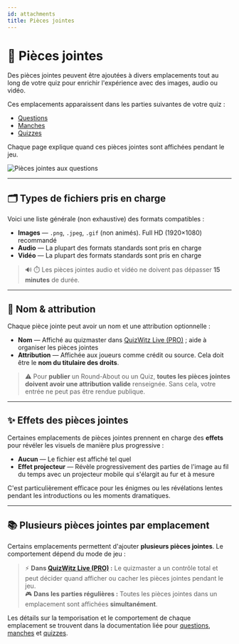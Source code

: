 ```yaml
---
id: attachments
title: Pièces jointes
---
```


# 📎 Pièces jointes

Des pièces jointes peuvent être ajoutées à divers emplacements tout au long de votre quiz pour enrichir l'expérience avec des images, audio ou vidéo.

Ces emplacements apparaissent dans les parties suivantes de votre quiz :

- [Questions](../editor/005-writing-questions.md)
- [Manches](../editor/008-round-options.md)
- [Quizzes](../editor/007-quiz-options.md)

Chaque page explique quand ces pièces jointes sont affichées pendant le jeu.

![Pièces jointes aux questions](/images/edit-question.png)

---

## 🗂️ Types de fichiers pris en charge

Voici une liste générale (non exhaustive) des formats compatibles :

- **Images** — `.png`, `.jpeg`, `.gif` (non animés). Full HD (1920×1080) recommandé
- **Audio** — La plupart des formats standards sont pris en charge
- **Vidéo** — La plupart des formats standards sont pris en charge

> 🔊 ⏱️ Les pièces jointes audio et vidéo ne doivent pas dépasser **15 minutes** de durée.

---

## 📝 Nom & attribution

Chaque pièce jointe peut avoir un nom et une attribution optionnelle :

- **Nom** — Affiché au quizmaster dans [QuizWitz Live (PRO)](../quizmaster/001-introduction.md) ; aide à organiser les pièces jointes
- **Attribution** — Affichée aux joueurs comme crédit ou source. Cela doit être le **nom du titulaire des droits**.

> ⚠️ Pour **publier** un Round-About ou un Quiz, **toutes les pièces jointes doivent avoir une attribution valide** renseignée. Sans cela, votre entrée ne peut pas être rendue publique.

---

## ✨ Effets des pièces jointes

Certaines emplacements de pièces jointes prennent en charge des **effets** pour révéler les visuels de manière plus progressive :

- **Aucun** — Le fichier est affiché tel quel
- **Effet projecteur** — Révèle progressivement des parties de l'image au fil du temps avec un projecteur mobile qui s'élargit au fur et à mesure

C'est particulièrement efficace pour les énigmes ou les révélations lentes pendant les introductions ou les moments dramatiques.

---

## 📚 Plusieurs pièces jointes par emplacement

Certains emplacements permettent d'ajouter **plusieurs pièces jointes**. Le comportement dépend du mode de jeu :

> ⚡ **Dans [QuizWitz Live (PRO)](../quizmaster/001-introduction.md) :** Le quizmaster a un contrôle total et peut décider quand afficher ou cacher les pièces jointes pendant le jeu.\
> 🎮 **Dans les parties régulières :** Toutes les pièces jointes dans un emplacement sont affichées **simultanément**.

Les détails sur la temporisation et le comportement de chaque emplacement se trouvent dans la documentation liée pour [questions](../editor/015-importing-questions.md), [manches](../editor/008-round-options.md) et [quizzes](../editor/007-quiz-options.md).
